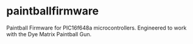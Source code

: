 paintballfirmware
=================

Paintball Firmware for PIC16f648a microcontrollers. Engineered to work with the Dye Matrix Paintball Gun.
